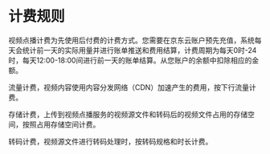 # 计费规则

视频点播计费为先使用后付费的计费方式。您需要在京东云账户预先充值，系统每天会统计前一天的实际用量并进行账单推送和费用结算，计费周期为每天0时-24时，每天12:00-18:00间进行前一天的账单结算。从您账户的余额中扣除相应的金额。 

流量计费，视频内容使用内容分发网络（CDN）加速产生的费用，按下行流量计费。
  
存储计费，上传到视频点播服务的视频源文件和转码后的视频文件占用的存储空间，按照占用存储空间计费。
  
转码计费，视频源文件进行转码处理时，按转码规格和时长计费。

